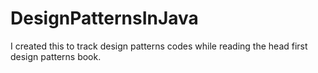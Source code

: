 # DesignPatternsInJava
I created this to track design patterns codes while reading the head first design patterns book.
